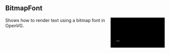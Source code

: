 ## BitmapFont
<img src="./Example.jpg" height="96px" align="right">

Shows how to render text using a bitmap font in OpenVG.
